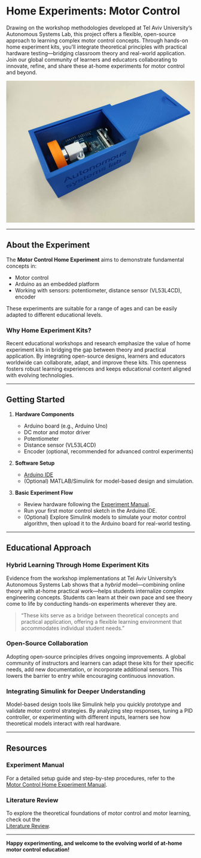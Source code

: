 # Home Experiments: Motor Control

Drawing on the workshop methodologies developed at Tel Aviv University’s Autonomous Systems Lab, this project offers a flexible, open-source approach to learning complex motor control concepts. Through hands-on home experiment kits, you’ll integrate theoretical principles with practical hardware testing—bridging classroom theory and real-world application. Join our global community of learners and educators collaborating to innovate, refine, and share these at-home experiments for motor control and beyond.

[![Motor Control Home Experiment](https://github.com/TALs-Education/HomeExperiments/blob/main/Media/HomeExperiment.jpg)](https://github.com/TALs-Education/HomeExperiments/blob/main/Media/HomeExperiment.jpg)

---

## About the Experiment

The **Motor Control Home Experiment** aims to demonstrate fundamental concepts in:
- Motor control
- Arduino as an embedded platform
- Working with sensors: potentiometer, distance sensor (VL53L4CD), encoder

These experiments are suitable for a range of ages and can be easily adapted to different educational levels.

### Why Home Experiment Kits?
Recent educational workshops and research emphasize the value of home experiment kits in bridging the gap between theory and practical application. By integrating open-source designs, learners and educators worldwide can collaborate, adapt, and improve these kits. This openness fosters robust learning experiences and keeps educational content aligned with evolving technologies.

---

## Getting Started

1. **Hardware Components**
   - Arduino board (e.g., Arduino Uno)
   - DC motor and motor driver
   - Potentiometer
   - Distance sensor (VL53L4CD)
   - Encoder (optional, recommended for advanced control experiments)

2. **Software Setup**
   - [Arduino IDE](https://www.arduino.cc/en/Main/Software)  
   - (Optional) MATLAB/Simulink for model-based design and simulation.

3. **Basic Experiment Flow**
   - Review hardware following the [Experiment Manual](https://docs.google.com/document/d/e/2PACX-1vTPUhsmN9pzYHgXOWRKwX2BtyRtxThCYWmVOfnkxVCWbyEGNXG4-kLLJMpkjMgp8psmi3ngpcFQB8Ji/pub).
   - Run your first motor control sketch in the Arduino IDE.
   - (Optional) Explore Simulink models to simulate your motor control algorithm, then upload it to the Arduino board for real-world testing.

---

## Educational Approach

### Hybrid Learning Through Home Experiment Kits
Evidence from the workshop implementations at Tel Aviv University’s Autonomous Systems Lab shows that a *hybrid* model—combining online theory with at-home practical work—helps students internalize complex engineering concepts. Students can learn at their own pace and see theory come to life by conducting hands-on experiments wherever they are.

> “These kits serve as a bridge between theoretical concepts and practical application, offering a flexible learning environment that accommodates individual student needs.”

### Open-Source Collaboration
Adopting open-source principles drives ongoing improvements. A global community of instructors and learners can adapt these kits for their specific needs, add new documentation, or incorporate additional sensors. This lowers the barrier to entry while encouraging continuous innovation.

### Integrating Simulink for Deeper Understanding
Model-based design tools like Simulink help you quickly prototype and validate motor control strategies. By analyzing step responses, tuning a PID controller, or experimenting with different inputs, learners see how theoretical models interact with real hardware.

---

## Resources

### Experiment Manual
For a detailed setup guide and step-by-step procedures, refer to the  
[Motor Control Home Experiment Manual](https://docs.google.com/document/d/e/2PACX-1vTPUhsmN9pzYHgXOWRKwX2BtyRtxThCYWmVOfnkxVCWbyEGNXG4-kLLJMpkjMgp8psmi3ngpcFQB8Ji/pub).

### Literature Review
To explore the theoretical foundations of motor control and motor learning, check out the  
[Literature Review](https://docs.google.com/document/d/1QbtmdrFBOkH7k_BocmlgdmgrB1uC7Cmu6fzY5HIIA1Y/edit?tab=t.0#heading=h.hul62mwjj4yd).

---

**Happy experimenting, and welcome to the evolving world of at-home motor control education!**
